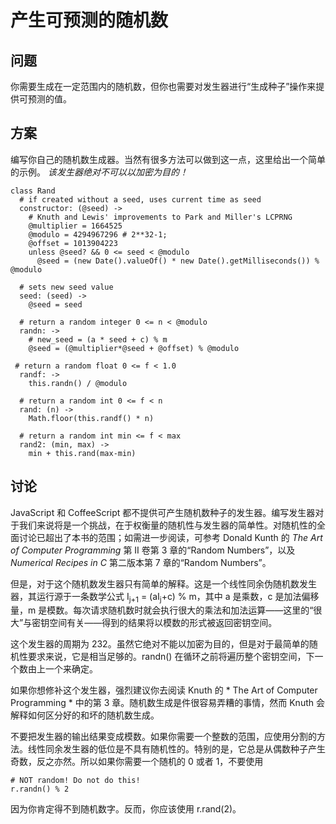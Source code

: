 # 产生可预测的随机数

## 问题

你需要生成在一定范围内的随机数，但你也需要对发生器进行“生成种子”操作来提供可预测的值。

## 方案

编写你自己的随机数生成器。当然有很多方法可以做到这一点，这里给出一个简单的示例。 *该发生器绝对不可以以加密为目的！*

```
class Rand
  # if created without a seed, uses current time as seed
  constructor: (@seed) ->
    # Knuth and Lewis' improvements to Park and Miller's LCPRNG
    @multiplier = 1664525
    @modulo = 4294967296 # 2**32-1;
    @offset = 1013904223
    unless @seed? && 0 <= seed < @modulo
      @seed = (new Date().valueOf() * new Date().getMilliseconds()) % @modulo

  # sets new seed value
  seed: (seed) ->
    @seed = seed

  # return a random integer 0 <= n < @modulo
  randn: ->
    # new_seed = (a * seed + c) % m
    @seed = (@multiplier*@seed + @offset) % @modulo

 # return a random float 0 <= f < 1.0
  randf: ->
    this.randn() / @modulo

  # return a random int 0 <= f < n
  rand: (n) ->
    Math.floor(this.randf() * n)

  # return a random int min <= f < max
  rand2: (min, max) ->
    min + this.rand(max-min)
```

## 讨论

JavaScript 和 CoffeeScript 都不提供可产生随机数种子的发生器。编写发生器对于我们来说将是一个挑战，在于权衡量的随机性与发生器的简单性。对随机性的全面讨论已超出了本书的范围；如需进一步阅读，可参考 Donald Kunth 的 *The Art of Computer Programming* 第 Ⅱ 卷第 3 章的“Random Numbers”，以及 *Numerical Recipes in C* 第二版本第 7 章的“Random Numbers”。

但是，对于这个随机数发生器只有简单的解释。这是一个线性同余伪随机数发生器，其运行源于一条数学公式 I<sub>j+1</sub> = (aI<sub>j</sub>+c) % m，其中 a 是乘数，c 是加法偏移量，m 是模数。每次请求随机数时就会执行很大的乘法和加法运算——这里的“很大”与密钥空间有关——得到的结果将以模数的形式被返回密钥空间。

这个发生器的周期为 232。虽然它绝对不能以加密为目的，但是对于最简单的随机性要求来说，它是相当足够的。randn() 在循环之前将遍历整个密钥空间，下一个数由上一个来确定。

如果你想修补这个发生器，强烈建议你去阅读 Knuth 的 * The Art of Computer Programming * 中的第 3 章。随机数生成是件很容易弄糟的事情，然而 Knuth 会解释如何区分好的和坏的随机数生成。

不要把发生器的输出结果变成模数。如果你需要一个整数的范围，应使用分割的方法。线性同余发生器的低位是不具有随机性的。特别的是，它总是从偶数种子产生奇数，反之亦然。所以如果你需要一个随机的 0 或者 1，不要使用

```
# NOT random! Do not do this!
r.randn() % 2
```

因为你肯定得不到随机数字。反而，你应该使用 r.rand(2)。



